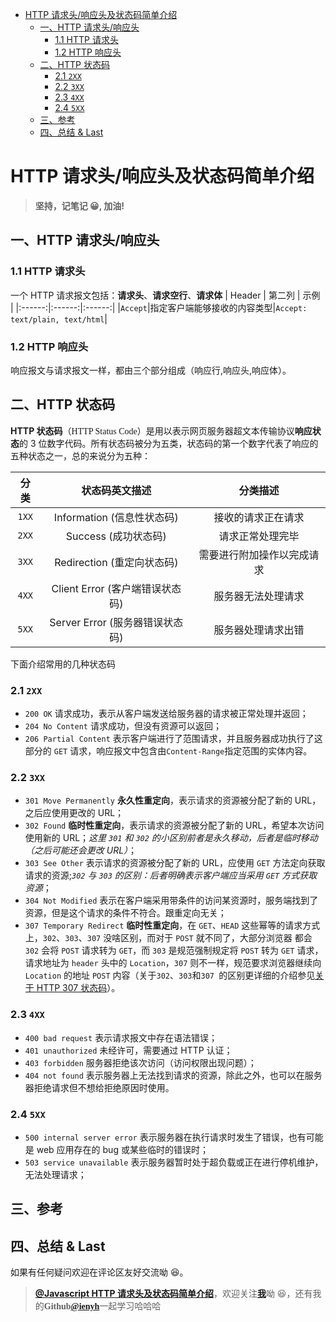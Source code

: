 <!-- START doctoc generated TOC please keep comment here to allow auto update -->
<!-- DON'T EDIT THIS SECTION, INSTEAD RE-RUN doctoc TO UPDATE -->

- [HTTP 请求头/响应头及状态码简单介绍](#http-%E8%AF%B7%E6%B1%82%E5%A4%B4%E5%93%8D%E5%BA%94%E5%A4%B4%E5%8F%8A%E7%8A%B6%E6%80%81%E7%A0%81%E7%AE%80%E5%8D%95%E4%BB%8B%E7%BB%8D)
  - [一、HTTP 请求头/响应头](#%E4%B8%80http-%E8%AF%B7%E6%B1%82%E5%A4%B4%E5%93%8D%E5%BA%94%E5%A4%B4)
    - [1.1 HTTP 请求头](#11-http-%E8%AF%B7%E6%B1%82%E5%A4%B4)
    - [1.2 HTTP 响应头](#12-http-%E5%93%8D%E5%BA%94%E5%A4%B4)
  - [二、HTTP 状态码](#%E4%BA%8Chttp-%E7%8A%B6%E6%80%81%E7%A0%81)
    - [2.1 `2XX`](#21-2xx)
    - [2.2 `3XX`](#22-3xx)
    - [2.3 `4XX`](#23-4xx)
    - [2.4 `5XX`](#24-5xx)
  - [三、参考](#%E4%B8%89%E5%8F%82%E8%80%83)
  - [四、总结 & Last](#%E5%9B%9B%E6%80%BB%E7%BB%93--last)

<!-- END doctoc generated TOC please keep comment here to allow auto update -->

# HTTP 请求头/响应头及状态码简单介绍

> **坚持，记笔记 😀, 加油!**

## 一、HTTP 请求头/响应头

### 1.1 HTTP 请求头

一个 HTTP 请求报文包括：**请求头**、**请求空行**、**请求体**
| Header | 第二列 | 示例 |
|:------:|:------:|:------:|
|`Accept`|指定客户端能够接收的内容类型|`Accept: text/plain, text/html`|

### 1.2 HTTP 响应头

响应报文与请求报文一样，都由三个部分组成（响应行,响应头,响应体）。

## 二、HTTP 状态码

**HTTP 状态码**（<font face="Monaco">HTTP Status Code</font>）是用以表示网页服务器超文本传输协议**响应状态**的 3 位数字代码。所有状态码被分为五类，状态码的第一个数字代表了响应的五种状态之一，总的来说分为五种：

| 分类  |         状态码英文描述          |          分类描述          |
| :---: | :-----------------------------: | :------------------------: |
| `1XX` |   Information (信息性状态码)    |     接收的请求正在请求     |
| `2XX` |      Success (成功状态码)       |      请求正常处理完毕      |
| `3XX` |   Redirection (重定向状态码)    | 需要进行附加操作以完成请求 |
| `4XX` | Client Error (客户端错误状态码) |     服务器无法处理请求     |
| `5XX` | Server Error (服务器错误状态码) |     服务器处理请求出错     |

下面介绍常用的几种状态码

### 2.1 `2XX`

- `200 OK` 请求成功，表示从客户端发送给服务器的请求被正常处理并返回；
- `204 No Content` 请求成功，但没有资源可以返回；
- `206 Partial Content` 表示客户端进行了范围请求，并且服务器成功执行了这部分的 `GET` 请求，响应报文中包含由`Content-Range`指定范围的实体内容。

### 2.2 `3XX`

- `301 Move Permanently` **永久性重定向**，表示请求的资源被分配了新的 URL，之后应使用更改的 URL；
- `302 Found` **临时性重定向**，表示请求的资源被分配了新的 URL，希望本次访问使用新的 URL；_这里 `301` 和 `302` 的小区别前者是永久移动，后者是临时移动（之后可能还会更改 URL）_；
- `303 See Other` 表示请求的资源被分配了新的 URL，应使用 `GET` 方法定向获取请求的资源;_`302` 与 `303` 的区别：后者明确表示客户端应当采用 `GET` 方式获取资源_；
- `304 Not Modified` 表示在客户端采用带条件的访问某资源时，服务端找到了资源，但是这个请求的条件不符合。跟重定向无关；
- `307 Temporary Redirect` **临时性重定向**，在 `GET`、`HEAD` 这些幂等的请求方式上，`302`、`303`、`307` 没啥区别，而对于 `POST` 就不同了，大部分浏览器 都会 `302` 会将 `POST` 请求转为 `GET`，而 `303` 是规范强制规定将 `POST` 转为 `GET` 请求，请求地址为 `header` 头中的 `Location`，`307` 则不一样，规范要求浏览器继续向 `Location` 的地址 `POST` 内容（关于`302`、`303`和`307 `的区别更详细的介绍参见[关于 HTTP 307 状态码](https://zhangzifan.com/http-307-code.html)）。

### 2.3 `4XX`

- `400 bad request` 表示请求报文中存在语法错误；
- `401 unauthorized` 未经许可，需要通过 HTTP 认证；
- `403 forbidden` 服务器拒绝该次访问（访问权限出现问题）；
- `404 not found` 表示服务器上无法找到请求的资源，除此之外，也可以在服务器拒绝请求但不想给拒绝原因时使用。

### 2.4 `5XX`

- `500 internal server error` 表示服务器在执行请求时发生了错误，也有可能是 web 应用存在的 bug 或某些临时的错误时；
- `503 service unavailable` 表示服务器暂时处于超负载或正在进行停机维护，无法处理请求；

## 三、参考

<!-- [常用的 HTTP 状态码（面试常被问……）](https://blog.csdn.net/beyond150/article/details/102128827) -->

## 四、总结 & Last

如果有任何疑问欢迎在评论区友好交流呦 😆。

> [**@Javascript HTTP 请求头及状态码简单介绍**](https://blog.csdn.net/qq_45265059)，欢迎关注[**我**](https://blog.csdn.net/qq_45265059)呦 😆，还有我的<font face="Hack">**Github**[**@ienyh**](https://github.com/ienyh)<font>一起学习哈哈哈 👨‍💻
